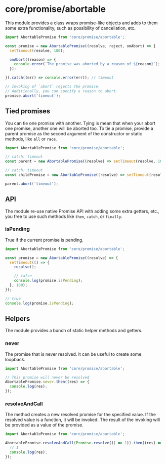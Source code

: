 # core/promise/abortable

This module provides a class wraps promise-like objects and adds to them some extra functionality, such as possibility of cancellation, etc.

```js
import AbortablePromise from 'core/promise/abortable';

const promise = new AbortablePromise((resolve, reject, onAbort) => {
  setTimeout(resolve, 100);

  onAbort((reason) => {
    console.error(`The promise was aborted by a reason of ${reason}`);
  });

}).catch((err) => console.error(err)); // timeout

// Invoking of `abort` rejects the promise.
// Additionally, you can specify a reason to abort.
promise.abort('timeout');
```

## Tied promises

You can tie one promise with another. Tying is mean that when your abort one promise, another one will be aborted too.
To tie a promise, provide a parent promise as the second argument of the constructor or static methods, like `all` or `race`.

```js
import AbortablePromise from 'core/promise/abortable';

// catch: timeout
const parent = new AbortablePromise((resolve) => setTimeout(resolve, 100)).catch((err) => console.error(err));

// catch: timeout
const childPromise = new AbortablePromise((resolve) => setTimeout(resolve, 200)).catch((err) => console.error(err), parent);

parent.abort('timeout');
```

## API

The module re-use native Promise API with adding some extra getters, etc., you free to use such methods like `then`, `catch`, or `finally`.

### isPending

True if the current promise is pending.

```js
import AbortablePromise from 'core/promise/abortable';

const promise = new AbortablePromise((resolve) => {
  setTimeout(() => {
    resolve();

    // false
    console.log(promise.isPending);
  }, 100);
});

// true
console.log(promise.isPending);
```

## Helpers

The module provides a bunch of static helper methods and getters.

### never

The promise that is never resolved. It can be useful to create some loopback.

```js
import AbortablePromise from 'core/promise/abortable';

// This promise will never be resolved
AbortablePromise.never.then((res) => {
  console.log(res);
});
```

### resolveAndCall

The method creates a new resolved promise for the specified value.
If the resolved value is a function, it will be invoked.
The result of the invoking will be provided as a value of the promise.

```js
import AbortablePromise from 'core/promise/abortable';

AbortablePromise.resolveAndCall(Promise.resolve(() => 1)).then((res) => {
  // 1
  console.log(res);
});
```
